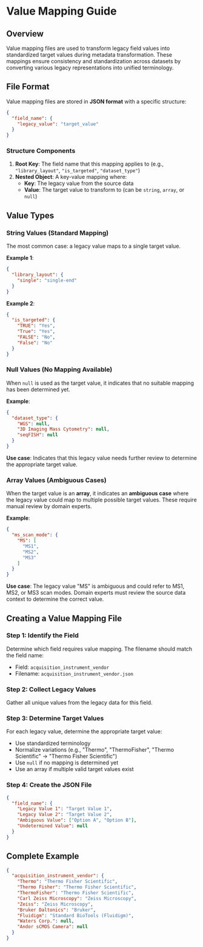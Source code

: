 # Value Mapping Guide

## Overview

Value mapping files are used to transform legacy field values into standardized target values during metadata transformation. These mappings ensure consistency and standardization across datasets by converting various legacy representations into unified terminology.

## File Format

Value mapping files are stored in **JSON format** with a specific structure:

```json
{
  "field_name": {
    "legacy_value": "target_value"
  }
}
```

### Structure Components

1. **Root Key**: The field name that this mapping applies to (e.g., `"library_layout"`, `"is_targeted"`, `"dataset_type"`)
2. **Nested Object**: A key-value mapping where:
   - **Key**: The legacy value from the source data
   - **Value**: The target value to transform to (can be `string`, `array`, or `null`)

## Value Types

### String Values (Standard Mapping)

The most common case: a legacy value maps to a single target value.

**Example 1**:
```json
{
  "library_layout": {
    "single": "single-end"
  }
}
```

**Example 2**:
```json
{
  "is_targeted": {
    "TRUE": "Yes",
    "True": "Yes",
    "FALSE": "No",
    "False": "No"
  }
}
```

### Null Values (No Mapping Available)

When `null` is used as the target value, it indicates that no suitable mapping has been determined yet.

**Example**:
```json
{
  "dataset_type": {
    "WGS": null,
    "3D Imaging Mass Cytometry": null,
    "seqFISH": null
  }
}
```

**Use case**: Indicates that this legacy value needs further review to determine the appropriate target value.

### Array Values (Ambiguous Cases)

When the target value is an **array**, it indicates an **ambiguous case** where the legacy value could map to multiple possible target values. These require manual review by domain experts.

**Example**:
```json
{
  "ms_scan_mode": {
    "MS": [
      "MS1",
      "MS2",
      "MS3"
    ]
  }
}
```

**Use case**: The legacy value "MS" is ambiguous and could refer to MS1, MS2, or MS3 scan modes. Domain experts must review the source data context to determine the correct value.

## Creating a Value Mapping File

### Step 1: Identify the Field

Determine which field requires value mapping. The filename should match the field name:
- Field: `acquisition_instrument_vendor`
- Filename: `acquisition_instrument_vendor.json`

### Step 2: Collect Legacy Values

Gather all unique values from the legacy data for this field.

### Step 3: Determine Target Values

For each legacy value, determine the appropriate target value:
- Use standardized terminology
- Normalize variations (e.g., "Thermo", "ThermoFisher", "Thermo Scientific" → "Thermo Fisher Scientific")
- Use `null` if no mapping is determined yet
- Use an array if multiple valid target values exist

### Step 4: Create the JSON File

```json
{
  "field_name": {
    "Legacy Value 1": "Target Value 1",
    "Legacy Value 2": "Target Value 2",
    "Ambiguous Value": ["Option A", "Option B"],
    "Undetermined Value": null
  }
}
```

## Complete Example

```json
{
  "acquisition_instrument_vendor": {
    "Thermo": "Thermo Fisher Scientific",
    "Thermo Fisher": "Thermo Fisher Scientific",
    "ThermoFisher": "Thermo Fisher Scientific",
    "Carl Zeiss Microscopy": "Zeiss Microscopy",
    "Zeiss": "Zeiss Microscopy",
    "Bruker Daltonics": "Bruker",
    "Fluidigm": "Standard BioTools (Fluidigm)",
    "Waters Corp.": null,
    "Andor sCMOS Camera": null
  }
}
```
